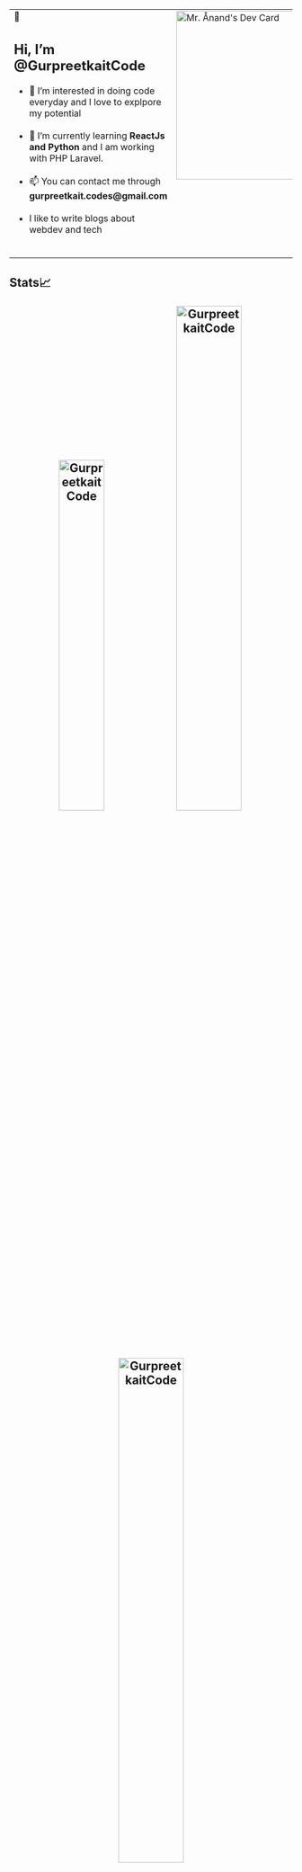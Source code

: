 <table>
<tr>
  <td>
     👋<h2> Hi, I’m @GurpreetkaitCode </h2>
    <ul>
<li>👀 I’m interested in doing code everyday and I love to explpore my potential </li>
      </br>
      <li> 🌱 I’m currently learning <b>ReactJs and Python</b> and I am working with PHP Laravel.</li>
  </br>
      <li> 📫 You can contact me through <b>gurpreetkait.codes@gmail.com</b></li>
      </br>
<li> I like to write blogs about webdev and tech </li>
</br>
<td style="display:flex;align-items:center;justify-content:center;">
   <img src="https://miro.medium.com/fit/c/176/176/1*LmqTmRjLZWS5PuJqAo5NEQ.jpeg" width="300" alt="Mr. Ånand's Dev Card"/>
  </td>
</tr>
</table>

## Stats📈 <p align="center"> <img width="40%" src="https://github-readme-stats.vercel.app/api/top-langs?username=GurpreetkaitCode&show_icons=true&theme=dracula&title_color=ff8000&text_color=ffffff&bg_color=6a6a6a&locale=en&layout=compact&hide_border=true" alt="GurpreetkaitCode" />  <img width="48%" src="https://github-readme-stats.vercel.app/api?username=GurpreetkaitCode&show_icons=true&theme=dracula&title_color=ff8000&text_color=ffffff&bg_color=6a6a6a&locale=en&hide_border=true" alt="GurpreetkaitCode" /><img width="48%" src="https://github-readme-streak-stats.herokuapp.com/?user=GurpreetkaitCode&theme=highcontrast&hide_border=true" alt="GurpreetkaitCode" /> </p><p align="center"><img width="100%" src="https://activity-graph.herokuapp.com/graph?username=GurpreetkaitCode&theme=dracula&hide_border=true" alt="GurpreetkaitCode" /></p>

<!---
GurpreetkaitCode/GurpreetkaitCode is a ✨ special ✨ repository because its `README.md` (this file) appears on your GitHub profile.
You can click the Preview link to take a look at your changes.
--->
